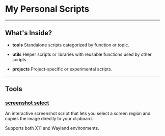 # My Personal Scripts

---

## What's Inside?

- **tools**
    Standalone scripts categorized by function or topic.
    
- **utils**
    Helper scripts or libraries with reusable functions used by other scripts

- **projects**
    Project-specific or experimental scripts.

---

## Tools

### [screenshot select](tools/screenshot-select.sh)

An interactive screenshot script that lets you select a screen region
and copies the image directly to your clipboard. 

Supports both X11 and Wayland environments.
